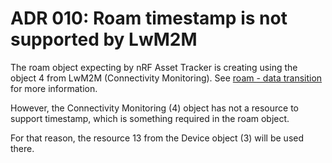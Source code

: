 # ADR 010: Roam timestamp is not supported by LwM2M

The roam object expecting by nRF Asset Tracker is creating using the object 4
from LwM2M (Connectivity Monitoring). See
[roam - data transition](../documents/roaming.md) for more information.

However, the Connectivity Monitoring (4) object has not a resource to support
timestamp, which is something required in the roam object.

For that reason, the resource 13 from the Device object (3) will be used there.
